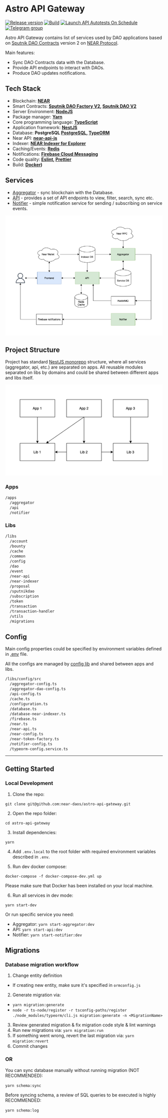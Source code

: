 # Astro API Gateway

[![Release version](https://img.shields.io/github/v/release/near-daos/astro-api-gateway)](https://github.com/near-daos/astro-api-gateway/releases/)
[![Build](https://github.com/near-daos/astro-api-gateway/actions/workflows/build-deploy.yaml/badge.svg)](https://github.com/near-daos/astro-api-gateway/actions/workflows/build-deploy.yaml)
[![Launch API Autotests On Schedule](https://github.com/near-daos/astro-api-gateway/actions/workflows/launch-autotests-on-schedule.yaml/badge.svg)](https://github.com/near-daos/astro-api-gateway/actions/workflows/launch-autotests-on-schedule.yaml)
[![Telegram group](https://img.shields.io/badge/-Telegram%20group-blue)](https://t.me/astro_near)

Astro API Gateway contains list of services used by DAO applications based on [Sputnik DAO Contracts](https://github.com/near-daos/sputnik-dao-contract) version 2 on [NEAR Protocol](https://near.org/).

Main features:

- Sync DAO Contracts data with the Database.
- Provide API endpoints to interact with DAOs.
- Produce DAO updates notifications.

## Tech Stack

- Blockchain: **[NEAR](https://near.org/)**
- Smart Contracts: **[Sputnik DAO Factory V2](https://github.com/near-daos/sputnik-dao-contract/tree/main/sputnikdao-factory2), [Sputnik DAO V2](https://github.com/near-daos/sputnik-dao-contract/tree/main/sputnikdao2)**
- Server Environment:  **[NodeJS](https://nodejs.org/)**
- Package manager: **[Yarn](https://yarnpkg.com/)**
- Core programming language: **[TypeScript](https://www.typescriptlang.org/)**
- Application framework: **[NestJS](https://nestjs.com/)**
- Database: **PostgreSQL [PostgreSQL](https://www.postgresql.org/), [TypeORM](https://typeorm.io/)**
- Near API: **[near-api-js](https://docs.near.org/docs/api/naj-quick-reference)**
- Indexer: **[NEAR Indexer for Explorer](https://github.com/near/near-indexer-for-explorer)**
- Caching/Events: **[Redis](https://redis.io/)**
- Notifications: **[Firebase Cloud Messaging](https://firebase.google.com/docs/cloud-messaging)**
- Code quality: **[Eslint](https://eslint.org/), [Prettier](https://prettier.io/)**
- Build: **[Docker](https://www.docker.com/))**

## Services

- [Aggregator](./apps/aggregator) - sync blockchain with the Database.
- [API](./apps/api) - provides a set of API endpoints to view, filter, search, sync etc.
- [Notifier](./apps/notifier) - simple notification service for sending / subscribing on service events.

![Services](./docs/Astro_Basic_Services.png)


## Project Structure

Project has standard [NestJS monorepo](https://docs.nestjs.com/cli/monorepo#monorepo-mode) structure, where all services (aggregator, api, etc.) are separated on apps.
All reusable modules separated on libs by domains and could be shared between different apps and libs itself.

![Project Structure](./docs/Astro_Basic_Project_Structure.png)

### Apps
```
/apps
  /aggregator
  /api
  /notifier
```

### Libs
```
/libs
  /account
  /bounty
  /cache
  /common
  /config
  /dao
  /event
  /near-api
  /near-indexer
  /proposal
  /sputnikdao
  /subscription
  /token
  /transaction
  /transaction-handler
  /utils
  /migrations
```

## Config

Main config properties could be specified by environment variables defined in [.env](./.env) file.

All the configs are managed by [config lib](./libs/config/src) and shared between apps and libs.
```
/libs/config/src
  /aggregator-config.ts
  /aggregator-dao-config.ts
  /api-config.ts
  /cache.ts
  /configuration.ts
  /database.ts
  /database-near-indexer.ts
  /firebase.ts
  /near.ts
  /near-api.ts
  /near-config.ts
  /near-token-factory.ts
  /notifier-config.ts
  /typeorm-config.service.ts
```

---

## Getting Started

### Local Development

1. Clone the repo:
```
git clone git@github.com:near-daos/astro-api-gateway.git
```

2. Open the repo folder:
```
cd astro-api-gateway
```

3. Install dependencies:
```
yarn
```

4. Add `.env.local` to the root folder with required environment variables described in `.env`.

5. Run dev docker compose:
```
docker-compose -f docker-compose-dev.yml up
```
Please make sure that Docker has been installed on your local machine.

6. Run all services in dev mode:
```
yarn start-dev
```

Or run specific service you need:

- Aggregator: `yarn start-aggregator:dev`
- API: `yarn start-api:dev`
- Notifier: `yarn start-notifier:dev`

## Migrations

### Database migration workflow

1. Change entity definition

- If creating new entity, make sure it's specified in `ormconfig.js`

2. Generate migration via:

- `yarn migration:generate`
- `node -r ts-node/register -r tsconfig-paths/register ./node_modules/typeorm/cli.js migration:generate -n <MigrationName>`

3. Review generated migration & fix migration code style & lint warnings
4. Run new migrations via: `yarn migration:run`
5. If something went wrong, revert the last migration via: `yarn migration:revert`
6. Commit changes

### OR

You can sync database manually without running migration (NOT RECOMMENDED):

`yarn schema:sync`

Before syncing schema, a review of SQL queries to be executed is highly RECOMMENDED:

`yarn schema:log`
